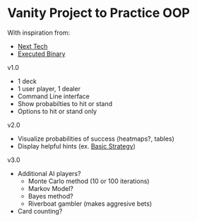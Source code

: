 # Vanity Project to Practice OOP 

With inspiration from:

* [Next Tech](https://medium.com/nexttech/build-a-blackjack-command-line-game-e9d79caefbd7)
* [Executed Binary](https://www.youtube.com/watch?v=t8YkjDH86Y4)

v1.0

- 1 deck
- 1 user player, 1 dealer
- Command Line interface
- Show probabilties to hit or stand
- Options to hit or stand only

v2.0

- Visualize probabilities of success (heatmaps?, tables)
- Display helpful hints (ex. [Basic Strategy](https://www.lasvegashowto.com/support-files/blackjack-basic-strategy.pdf))

v3.0
- Additional AI players?
  - Monte Carlo method (10 or 100 iterations)
  - Markov Model?
  - Bayes method?
  - Riverboat gambler (makes aggresive bets)
- Card counting?
